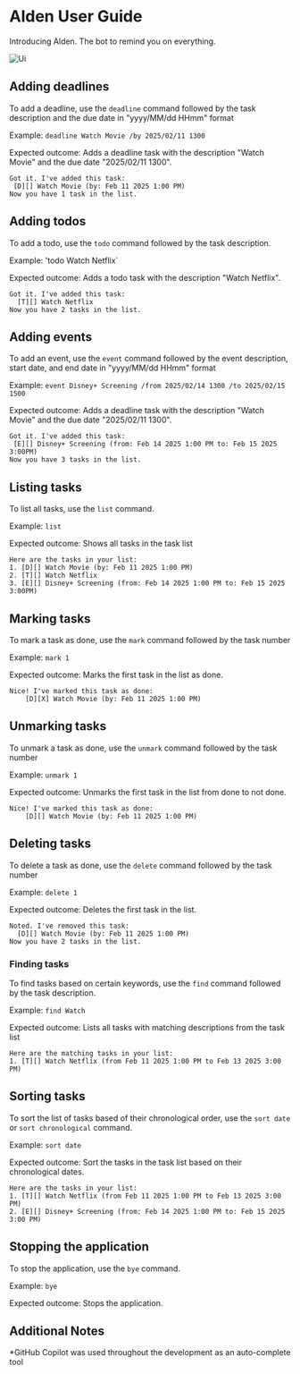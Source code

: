 # Alden User Guide

Introducing Alden. The bot to remind you on everything.

![Ui](https://github.com/user-attachments/assets/4c1266d2-2fdc-4038-aa23-b7b89b1c3a06)

## Adding deadlines

To add a deadline, use the `deadline` command followed by the task description and the due date in "yyyy/MM/dd HHmm" format

Example: `deadline Watch Movie /by 2025/02/11 1300`

Expected outcome: Adds a deadline task with the description "Watch Movie" and the due date "2025/02/11 1300".

```
Got it. I've added this task:
 [D][] Watch Movie (by: Feb 11 2025 1:00 PM)
Now you have 1 task in the list.
```

## Adding todos

To add a todo, use the `todo` command followed by the task description. 

Example: 'todo Watch Netflix`

Expected outcome: Adds a todo task with the description "Watch Netflix". 

```
Got it. I've added this task:
  [T][] Watch Netflix
Now you have 2 tasks in the list.
```

## Adding events

To add an event, use the `event` command followed by the event description, start date, and end date in "yyyy/MM/dd HHmm" format

Example: `event Disney+ Screening /from 2025/02/14 1300 /to 2025/02/15 1500`

Expected outcome: Adds a deadline task with the description "Watch Movie" and the due date "2025/02/11 1300".

```
Got it. I've added this task:
 [E][] Disney+ Screening (from: Feb 14 2025 1:00 PM to: Feb 15 2025 3:00PM)
Now you have 3 tasks in the list.
```

## Listing tasks

To list all tasks, use the `list` command.

Example: `list`

Expected outcome: Shows all tasks in the task list

```
Here are the tasks in your list:
1. [D][] Watch Movie (by: Feb 11 2025 1:00 PM)
2. [T][] Watch Netflix
3. [E][] Disney+ Screening (from: Feb 14 2025 1:00 PM to: Feb 15 2025 3:00PM)
```

## Marking tasks

To mark a task as done, use the `mark` command followed by the task number

Example: `mark 1`

Expected outcome: Marks the first task in the list as done.

```
Nice! I've marked this task as done:
    [D][X] Watch Movie (by: Feb 11 2025 1:00 PM)
```


## Unmarking tasks

To unmark a task as done, use the `unmark` command followed by the task number

Example: `unmark 1`

Expected outcome: Unmarks the first task in the list from done to not done.

```
Nice! I've marked this task as done:
    [D][] Watch Movie (by: Feb 11 2025 1:00 PM)
```


## Deleting tasks

To delete a task as done, use the `delete` command followed by the task number

Example: `delete 1`

Expected outcome: Deletes the first task in the list.

```
Noted. I've removed this task:
  [D][] Watch Movie (by: Feb 11 2025 1:00 PM)
Now you have 2 tasks in the list.
```

### Finding tasks 
To find tasks based on certain keywords, use the `find` command followed by the task description. 

Example: `find Watch`

Expected outcome: Lists all tasks with matching descriptions from the task list

```
Here are the matching tasks in your list:
1. [T][] Watch Netflix (from Feb 11 2025 1:00 PM to Feb 13 2025 3:00 PM)
```
 
## Sorting tasks
To sort the list of tasks based of their chronological order, use the `sort date` or `sort chronological` command.

Example: `sort date`

Expected outcome: Sort the tasks in the task list based on their chronological dates.

```
Here are the tasks in your list:
1. [T][] Watch Netflix (from Feb 11 2025 1:00 PM to Feb 13 2025 3:00 PM)
2. [E][] Disney+ Screening (from: Feb 14 2025 1:00 PM to: Feb 15 2025 3:00 PM)
```

## Stopping the application
To stop the application, use the `bye` command.

Example: `bye`

Expected outcome: Stops the application.

## Additional Notes
*GitHub Copilot was used throughout the development as an auto-complete tool